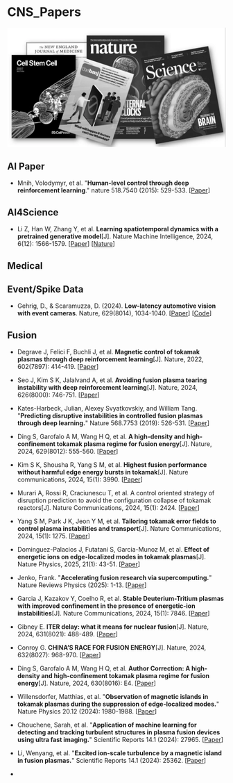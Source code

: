 # CNS_Papers 

<img src="https://github.com/Event-AHU/CNS_Papers/blob/main/cns.webp" width="600">




## AI Paper 
* Mnih, Volodymyr, et al. "**Human-level control through deep reinforcement learning**." nature 518.7540 (2015): 529-533.
  [[Paper](https://www.nature.com/articles/s41586-024-07024-9.pdf)] 


## AI4Science 

* Li Z, Han W, Zhang Y, et al. **Learning spatiotemporal dynamics with a pretrained generative model**[J]. Nature Machine Intelligence, 2024, 6(12): 1566-1579.
  [[Paper](https://www.researchsquare.com/article/rs-4183330/v1)]
  [[Nature](https://www.nature.com/articles/s42256-024-00938-z)]


## Medical 



## Event/Spike Data 
* Gehrig, D., & Scaramuzza, D. (2024). **Low-latency automotive vision with event cameras**. Nature, 629(8014), 1034-1040.
  [[Paper](https://www.nature.com/articles/s41586-024-07409-w.pdf)]
  [[Code](https://github.com/uzh-rpg/dsec-det)]




## Fusion 
* Degrave J, Felici F, Buchli J, et al. **Magnetic control of tokamak plasmas through deep reinforcement learning**[J]. Nature, 2022, 602(7897): 414-419.
  [[Paper](https://www.nature.com/articles/s41586-021-04301-9.pdf)]

* Seo J, Kim S K, Jalalvand A, et al. **Avoiding fusion plasma tearing instability with deep reinforcement learning**[J]. Nature, 2024, 626(8000): 746-751.
  [[Paper](https://www.nature.com/articles/s41586-024-07024-9.pdf)]

* Kates-Harbeck, Julian, Alexey Svyatkovskiy, and William Tang. "**Predicting disruptive instabilities in controlled fusion plasmas through deep learning.**" Nature 568.7753 (2019): 526-531.
  [[Paper](https://www.nature.com/articles/s41586-019-1116-4)]

* Ding S, Garofalo A M, Wang H Q, et al. **A high-density and high-confinement tokamak plasma regime for fusion energy**[J]. Nature, 2024, 629(8012): 555-560.
  [[Paper](https://www.nature.com/articles/s41586-024-07313-3)]

* Kim S K, Shousha R, Yang S M, et al. **Highest fusion performance without harmful edge energy bursts in tokamak**[J]. Nature communications, 2024, 15(1): 3990.
  [[Paper](https://www.nature.com/articles/s41467-024-48415-w.pdf)]

* Murari A, Rossi R, Craciunescu T, et al. A control oriented strategy of disruption prediction to avoid the configuration collapse of tokamak reactors[J]. Nature Communications, 2024, 15(1): 2424.
  [[Paper](https://www.nature.com/articles/s41467-024-46242-7.pdf)]

* Yang S M, Park J K, Jeon Y M, et al. **Tailoring tokamak error fields to control plasma instabilities and transport**[J]. Nature Communications, 2024, 15(1): 1275.
  [[Paper](https://www.nature.com/articles/s41467-024-45454-1.pdf)]

* Dominguez-Palacios J, Futatani S, Garcia-Munoz M, et al. **Effect of energetic ions on edge-localized modes in tokamak plasmas**[J]. Nature Physics, 2025, 21(1): 43-51.
  [[Paper](https://www.nature.com/articles/s41567-024-02715-6)]

* Jenko, Frank. "**Accelerating fusion research via supercomputing.**" Nature Reviews Physics (2025): 1-13.
  [[Paper](https://www.nature.com/articles/s42254-025-00837-1)]

* Garcia J, Kazakov Y, Coelho R, et al. **Stable Deuterium-Tritium plasmas with improved confinement in the presence of energetic-ion instabilities**[J]. Nature Communications, 2024, 15(1): 7846.
  [[Paper](https://www.nature.com/articles/s41467-024-52182-z.pdf)]

* Gibney E. **ITER delay: what it means for nuclear fusion**[J]. Nature, 2024, 631(8021): 488-489.
  [[Paper](https://www.nature.com/articles/d41586-024-02247-2.pdf)]

* Conroy G. **CHINA’S RACE FOR FUSION ENERGY**[J]. Nature, 2024, 632(8027): 968-970.
  [[Paper](https://www.nature.com/articles/d41586-024-02759-x)]

* Ding S, Garofalo A M, Wang H Q, et al. **Author Correction: A high-density and high-confinement tokamak plasma regime for fusion energy**[J]. Nature, 2024, 630(8016): E4.
  [[Paper](https://pmc.ncbi.nlm.nih.gov/articles/PMC11168918/)]

* Willensdorfer, Matthias, et al. "**Observation of magnetic islands in tokamak plasmas during the suppression of edge-localized modes.**" Nature Physics 20.12 (2024): 1980-1988.
  [[Paper](https://www.nature.com/articles/s41567-024-02666-y.pdf)]

* Chouchene, Sarah, et al. "**Application of machine learning for detecting and tracking turbulent structures in plasma fusion devices using ultra fast imaging.**" Scientific Reports 14.1 (2024): 27965.
  [[Paper](https://www.nature.com/articles/s41598-024-79251-z.pdf)]

* Li, Wenyang, et al. "**Excited ion-scale turbulence by a magnetic island in fusion plasmas.**" Scientific Reports 14.1 (2024): 25362.
  [[Paper](https://www.nature.com/articles/s41598-024-75268-6.pdf)]

* 






